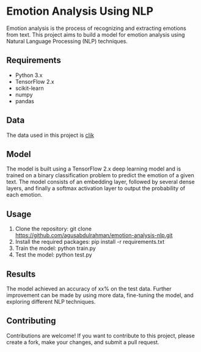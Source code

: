 # Emotion Analysis Using NLP
Emotion analysis is the process of recognizing and extracting emotions from text. This project aims to build a model for emotion analysis using Natural Language Processing (NLP) techniques.

## Requirements
- Python 3.x
- TensorFlow 2.x
- scikit-learn
- numpy
- pandas

## Data
The data used in this project is [clik](https://github.com/agusabdulrahman/Emotion-analysis-using-NLP/tree/main/dataset)

## Model
The model is built using a TensorFlow 2.x deep learning model and is trained on a binary classification problem to predict the emotion of a given text. The model consists of an embedding layer, followed by several dense layers, and finally a softmax activation layer to output the probability of each emotion.

## Usage
1. Clone the repository: git clone https://github.com/agusabdulrahman/emotion-analysis-nlp.git
2. Install the required packages: pip install -r requirements.txt
3. Train the model: python train.py
4. Test the model: python test.py

## Results
The model achieved an accuracy of xx% on the test data. Further improvement can be made by using more data, fine-tuning the model, and exploring different NLP techniques.

## Contributing
Contributions are welcome! If you want to contribute to this project, please create a fork, make your changes, and submit a pull request.
